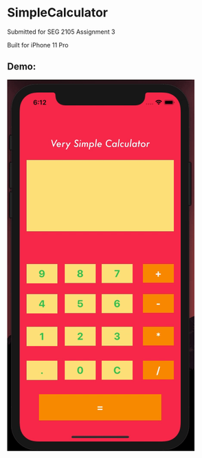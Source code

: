 # SimpleCalculator

Submitted for SEG 2105 Assignment 3

Built for iPhone 11 Pro

## Demo:

![Demo](/images/demo.gif)
